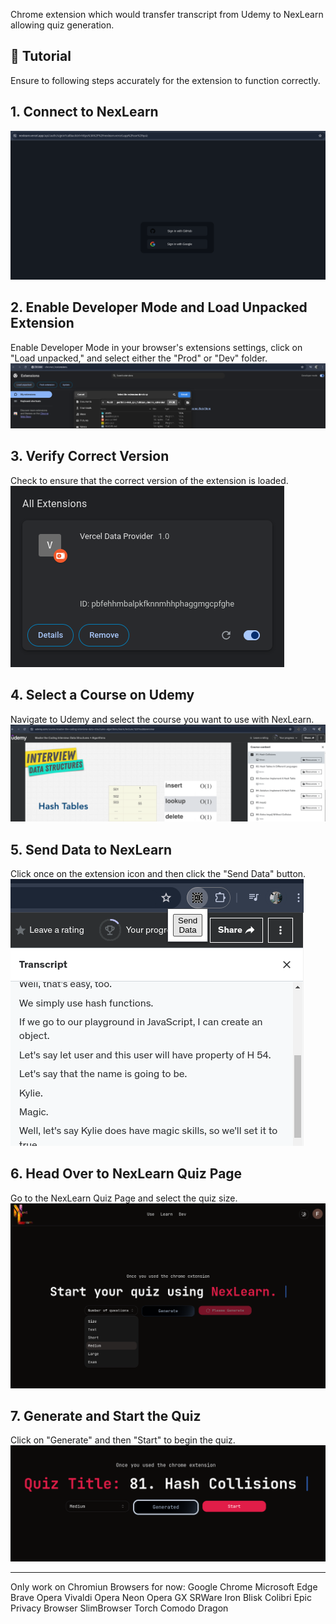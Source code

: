 Chrome extension which would transfer transcript from Udemy to NexLearn allowing quiz generation.

## 🚨 Tutorial

Ensure to following steps accurately for the extension to function correctly.

## 1. Connect to NexLearn

![1 - Connect to NexLearn](./images/1%20-%20Connect%20to%20NexLearn.png)

## 2. Enable Developer Mode and Load Unpacked Extension

Enable Developer Mode in your browser's extensions settings, click on "Load unpacked," and select either the "Prod" or "Dev" folder.
![2  - Developer mode - Load unpacked - Select Prod or Dev .png](./images/2%20%20-%20Developer%20mode%20-%20Load%20unpacked%20-%20Select%20Prod%20or%20Dev%20.png)

## 3. Verify Correct Version

Check to ensure that the correct version of the extension is loaded.
![3 - Verify Correct Version](./images/3%20-%20Verify%20Correct%20Version.png)

## 4. Select a Course on Udemy

Navigate to Udemy and select the course you want to use with NexLearn.
![4 - Select a Course on Udemy](./images/4%20-%20Select%20a%20Course%20on%20Udemy.png)

## 5. Send Data to NexLearn

Click once on the extension icon and then click the "Send Data" button.
![5 - Click once on Icon then on button Send Data](./images/5%20-%20Click%20once%20on%20Icon%20then%20on%20button%20Send%20Data.png)

## 6. Head Over to NexLearn Quiz Page

Go to the NexLearn Quiz Page and select the quiz size.
![6 - Head Over to NexLearn Quiz Page - Select Size](./images/6%20-%20Head%20Over%20to%20NexLearn%20Quiz%20Page%20-%20Select%20Size.png)

## 7. Generate and Start the Quiz

Click on "Generate" and then "Start" to begin the quiz.
![7 - Click on Generate and Start](./images/7%20-%20Click%20on%20Generate%20and%20Start.png)

---

Only work on Chromiun Browsers for now:
Google Chrome
Microsoft Edge
Brave
Opera
Vivaldi
Opera Neon
Opera GX
SRWare Iron
Blisk
Colibri
Epic Privacy Browser
SlimBrowser
Torch
Comodo Dragon
